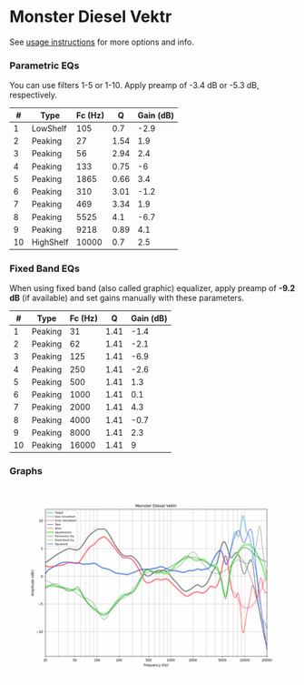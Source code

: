 # Monster Diesel Vektr
See [usage instructions](https://github.com/jaakkopasanen/AutoEq#usage) for more options and info.

### Parametric EQs
You can use filters 1-5 or 1-10. Apply preamp of -3.4 dB or -5.3 dB, respectively.

|   # | Type      |   Fc (Hz) |    Q |   Gain (dB) |
|-----|-----------|-----------|------|-------------|
|   1 | LowShelf  |       105 | 0.7  |        -2.9 |
|   2 | Peaking   |        27 | 1.54 |         1.9 |
|   3 | Peaking   |        56 | 2.94 |         2.4 |
|   4 | Peaking   |       133 | 0.75 |        -6   |
|   5 | Peaking   |      1865 | 0.66 |         3.4 |
|   6 | Peaking   |       310 | 3.01 |        -1.2 |
|   7 | Peaking   |       469 | 3.34 |         1.9 |
|   8 | Peaking   |      5525 | 4.1  |        -6.7 |
|   9 | Peaking   |      9218 | 0.89 |         4.1 |
|  10 | HighShelf |     10000 | 0.7  |         2.5 |

### Fixed Band EQs
When using fixed band (also called graphic) equalizer, apply preamp of **-9.2 dB** (if available) and set gains manually with these parameters.

|   # | Type    |   Fc (Hz) |    Q |   Gain (dB) |
|-----|---------|-----------|------|-------------|
|   1 | Peaking |        31 | 1.41 |        -1.4 |
|   2 | Peaking |        62 | 1.41 |        -2.1 |
|   3 | Peaking |       125 | 1.41 |        -6.9 |
|   4 | Peaking |       250 | 1.41 |        -2.6 |
|   5 | Peaking |       500 | 1.41 |         1.3 |
|   6 | Peaking |      1000 | 1.41 |         0.1 |
|   7 | Peaking |      2000 | 1.41 |         4.3 |
|   8 | Peaking |      4000 | 1.41 |        -0.7 |
|   9 | Peaking |      8000 | 1.41 |         2.3 |
|  10 | Peaking |     16000 | 1.41 |         9   |

### Graphs
![](./Monster%20Diesel%20Vektr.png)

